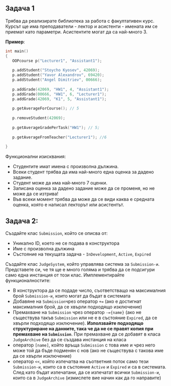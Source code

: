 ## Задачa 1

Трябва да реализирате библиотека за работа с факултативен курс. 
Курсът ще има преподаватели - лектор и асистенти - имената им се приемат като параметри.
Асистентите могат да са най-много 3.

**Пример**:
 ```c++
int main()
{
	OOPcourse p("Lecturer1", "Assistant1");
	
	p.addStudent("Stoycho Kyosev", 42069);
	p.addStudent("Yavor Alexandrov", 69420);
	p.addStudent("Angel Dimitriev", 00666);
	
	p.addGrade(42069, "HW1", 4, "Assistant1");
	p.addGrade(00666, "HW1", 6, "Lecturer1");
	p.addGrade(42069, "K1", 5, "Assistant1");
	
	p.getAverageForCourse(); // 5
	
	p.removeStudent(42069);
	
	p.getAverageGradePerTask("HW1"); // 5;
	
	p.getAverageFromTeacher("Lecturer1"); //6
	
}
 ```

Функционални изисквания:
 - Студентите имат имена с произволна дължина.
 - Всеки студент трябва да има най-много една оценка за дадено задание.
 - Студент може да има най-много 7 оценки.
 - Записана оценка за дадено задание може да се променя, но не може да се изтрива!
 - Във всеки момент трябва да може да се види каква е средната оценка, която е написал лекторът или асистентът.

 ## Задача 2:
 
 Създайте клас `Submission`, който се описва от: 
 - Уникално ID, което не се подава в конструктора 
 - Име с произволна дължина
 - Състояние на текущата задача - `InDevelopment`, `Active`, `Expired`

 Създайте клас `JudgeSystem`, който управлява система за `Submission-и`. Представете си, че тя ще е много голяма и трябва да се подсигури само една инстанция от този клас. Имплементирайте функционалностите: 

 - В конструктора да се подаде число, съответстващо на максималния брой `Submission-и`, които могат да бъдат в системата
 - Добавяне на `Submission`чрез оператор `+=` (ако е достигнат максималния брой, да се хвърли подходящо изключение)
 - Премахване на `Submission` чрез оператор `-={name}` (ако не съществува такъв `Submission` или не е в състояние `Expired`, да се хвърли подходящо изключение). **Използвайте подходящо структуриране на данните, така че да не се правят копия при премахване на `Submission`**. При премахване да се добавят в класа `JudgeArchive` без да се създава инстанция на класа
 - оператор `[name]`, който връща `Submission` с това име и чрез него може той да бъде подменян с нов (ако не съществува с такова име да се хвърли изключение)
 - оператор `<<`, който изпечатва на съответния поток само тези `Submission-и`, които са в състояние `Active` и `Expired` и са в системата. След като бъдат изпечатани, да се изпечатат всички `Submission-и`, които са в `JudgeArchive` (измислете вие начин как да го направите)
